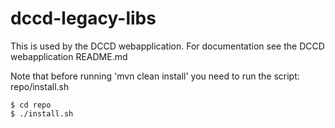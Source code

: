 # dccd-legacy-libs 

This is used by the DCCD webapplication.
For documentation see the DCCD webapplication README.md

Note that before running 'mvn clean install' you need to run the script: repo/install.sh

    $ cd repo
    $ ./install.sh